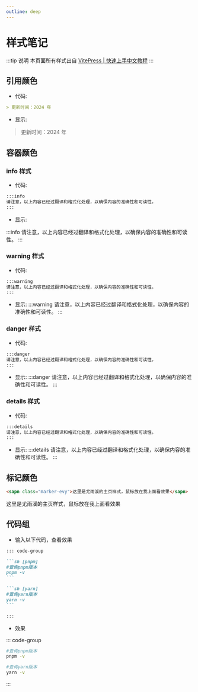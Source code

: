 ```yaml
---
outline: deep
---
```


# 样式笔记

<ArticleMetadata />

:::tip 说明
本页面所有样式出自 [VitePress | 快速上手中文教程](https://vitepress.yiov.top/style.html)
:::

## 引用颜色

- 代码:

```md
> 更新时间：2024 年
```

- 显示:

> 更新时间：2024 年

## 容器颜色

### info 样式

- 代码:

```md
:::info
请注意，以上内容已经过翻译和格式化处理，以确保内容的准确性和可读性。
:::
```

- 显示:

:::info
请注意，以上内容已经过翻译和格式化处理，以确保内容的准确性和可读性。
:::

### warning 样式

- 代码:

```md
:::warning
请注意，以上内容已经过翻译和格式化处理，以确保内容的准确性和可读性。
:::
```

- 显示:
  :::warning
  请注意，以上内容已经过翻译和格式化处理，以确保内容的准确性和可读性。
  :::

### danger 样式

- 代码:

```md
:::danger
请注意，以上内容已经过翻译和格式化处理，以确保内容的准确性和可读性。
:::
```

- 显示:
  :::danger
  请注意，以上内容已经过翻译和格式化处理，以确保内容的准确性和可读性。
  :::

### details 样式

- 代码:

```md
:::details
请注意，以上内容已经过翻译和格式化处理，以确保内容的准确性和可读性。
:::
```

- 显示:
  :::details
  请注意，以上内容已经过翻译和格式化处理，以确保内容的准确性和可读性。
  :::

## 标记颜色

```md
<sapn class="marker-evy">这里是尤雨溪的主页样式，鼠标放在我上面看效果</sapn>
```

<sapn class="marker-evy">这里是尤雨溪的主页样式，鼠标放在我上面看效果</sapn>

## 代码组

- 输入以下代码，查看效果

````md
::: code-group

```sh [pnpm]
#查询pnpm版本
pnpm -v
```

```sh [yarn]
#查询yarn版本
yarn -v
```

:::
````

- 效果

::: code-group

```sh [pnpm]
#查询pnpm版本
pnpm -v
```

```sh [yarn]
#查询yarn版本
yarn -v
```

:::

<LastUpdated time="2024/11/1 12:00:31"/>
